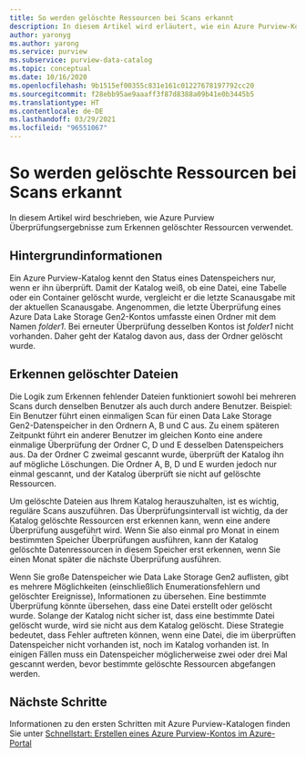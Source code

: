 ```yaml
---
title: So werden gelöschte Ressourcen bei Scans erkannt
description: In diesem Artikel wird erläutert, wie ein Azure Purview-Konto gelöschte Assets während Überprüfungen erkennt.
author: yaronyg
ms.author: yarong
ms.service: purview
ms.subservice: purview-data-catalog
ms.topic: conceptual
ms.date: 10/16/2020
ms.openlocfilehash: 9b1515ef00355c831e161c01227678197792cc20
ms.sourcegitcommit: f28ebb95ae9aaaff3f87d8388a09b41e0b3445b5
ms.translationtype: HT
ms.contentlocale: de-DE
ms.lasthandoff: 03/29/2021
ms.locfileid: "96551067"
---
```

# <a name="how-scans-detect-deleted-assets"></a>So werden gelöschte Ressourcen bei Scans erkannt

In diesem Artikel wird beschrieben, wie Azure Purview Überprüfungsergebnisse zum Erkennen gelöschter Ressourcen verwendet.

## <a name="background-info"></a>Hintergrundinformationen

Ein Azure Purview-Katalog kennt den Status eines Datenspeichers nur, wenn er ihn überprüft. Damit der Katalog weiß, ob eine Datei, eine Tabelle oder ein Container gelöscht wurde, vergleicht er die letzte Scanausgabe mit der aktuellen Scanausgabe. Angenommen, die letzte Überprüfung eines Azure Data Lake Storage Gen2-Kontos umfasste einen Ordner mit dem Namen *folder1*. Bei erneuter Überprüfung desselben Kontos ist *folder1* nicht vorhanden. Daher geht der Katalog davon aus, dass der Ordner gelöscht wurde.

## <a name="detecting-deleted-files"></a>Erkennen gelöschter Dateien

Die Logik zum Erkennen fehlender Dateien funktioniert sowohl bei mehreren Scans durch denselben Benutzer als auch durch andere Benutzer. Beispiel: Ein Benutzer führt einen einmaligen Scan für einen Data Lake Storage Gen2-Datenspeicher in den Ordnern A, B und C aus. Zu einem späteren Zeitpunkt führt ein anderer Benutzer im gleichen Konto eine andere einmalige Überprüfung der Ordner C, D und E desselben Datenspeichers aus. Da der Ordner C zweimal gescannt wurde, überprüft der Katalog ihn auf mögliche Löschungen. Die Ordner A, B, D und E wurden jedoch nur einmal gescannt, und der Katalog überprüft sie nicht auf gelöschte Ressourcen.

Um gelöschte Dateien aus Ihrem Katalog herauszuhalten, ist es wichtig, reguläre Scans auszuführen. Das Überprüfungsintervall ist wichtig, da der Katalog gelöschte Ressourcen erst erkennen kann, wenn eine andere Überprüfung ausgeführt wird. Wenn Sie also einmal pro Monat in einem bestimmten Speicher Überprüfungen ausführen, kann der Katalog gelöschte Datenressourcen in diesem Speicher erst erkennen, wenn Sie einen Monat später die nächste Überprüfung ausführen.

Wenn Sie große Datenspeicher wie Data Lake Storage Gen2 auflisten, gibt es mehrere Möglichkeiten (einschließlich Enumerationsfehlern und gelöschter Ereignisse), Informationen zu übersehen. Eine bestimmte Überprüfung könnte übersehen, dass eine Datei erstellt oder gelöscht wurde. Solange der Katalog nicht sicher ist, dass eine bestimmte Datei gelöscht wurde, wird sie nicht aus dem Katalog gelöscht. Diese Strategie bedeutet, dass Fehler auftreten können, wenn eine Datei, die im überprüften Datenspeicher nicht vorhanden ist, noch im Katalog vorhanden ist. In einigen Fällen muss ein Datenspeicher möglicherweise zwei oder drei Mal gescannt werden, bevor bestimmte gelöschte Ressourcen abgefangen werden.

## <a name="next-steps"></a>Nächste Schritte

Informationen zu den ersten Schritten mit Azure Purview-Katalogen finden Sie unter [Schnellstart: Erstellen eines Azure Purview-Kontos im Azure-Portal](create-catalog-portal.md)
